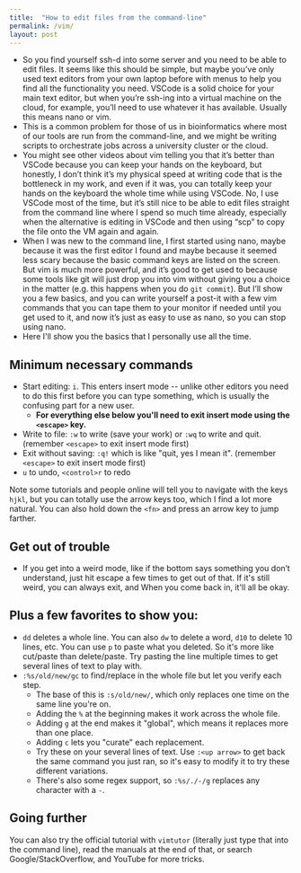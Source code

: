 ```yaml
---
title:  "How to edit files from the command-line"
permalink: /vim/
layout: post
---
```


* So you find yourself ssh-d into some server and you need to be able to edit files. It seems like this should be simple, but maybe you’ve only used text editors from your own laptop before with menus to help you find all the functionality you need. VSCode is a solid choice for your main text editor, but when you’re ssh-ing into a virtual machine on the cloud, for example, you’ll need to use whatever it has available. Usually this means nano or vim.
* This is a common problem for those of us in bioinformatics where most of our tools are run from the command-line, and we might be writing scripts to orchestrate jobs across a university cluster or the cloud. 
* You might see other videos about vim telling you that it’s better than VSCode because you can keep your hands on the keyboard, but honestly, I don’t think it’s my physical speed at writing code that is the bottleneck in my work, and even if it was, you can totally keep your hands on the keyboard the whole time while using VSCode. No, I use VSCode most of the time, but it’s still nice to be able to edit files straight from the command line where I spend so much time already, especially when the alternative is editing in VSCode and then using “scp” to copy the file onto the VM again and again.
* When I was new to the command line, I first started using nano, maybe because it was the first editor I found and maybe because it seemed less scary because the basic command keys are listed on the screen. But vim is much more powerful, and it’s good to get used to because some tools like git will just drop you into vim without giving you a choice in the matter (e.g. this happens when you do `git commit`). But I’ll show you a few basics, and you can write yourself a post-it with a few vim commands that you can tape them to your monitor if needed until you get used to it, and now it’s just as easy to use as nano, so you can stop using nano.
* Here I'll show you the basics that I personally use all the time.

## Minimum necessary commands

* Start editing: `i`. This enters insert mode -- unlike other editors you need to do this first before you can type something, which is usually the confusing part for a new user.
    * **For everything else below you'll need to exit insert mode using the `<escape>` key.**
* Write to file: `:w` to write (save your work) or `:wq` to write and quit. (remember `<escape>` to exit insert mode first)
* Exit without saving: `:q!` which is like "quit, yes I mean it". (remember `<escape>` to exit insert mode first)
* `u` to undo, `<control>r` to redo

Note some tutorials and people online will tell you to navigate with the keys `hjkl`, but you can totally use the arrow keys too, which I find a lot more natural. You can also hold down the `<fn>` and press an arrow key to jump farther.

## Get out of trouble

* If you get into a weird mode, like if the bottom says something you don’t understand, just hit escape a few times to get out of that. If it's still weird, you can always exit, and When you come back in, it'll all be okay.

## Plus a few favorites to show you:

* `dd` deletes a whole line. You can also `dw` to delete a word, `d10` to delete 10 lines, etc. You can use `p` to paste what you deleted. So it's more like cut/paste than delete/paste. Try pasting the line multiple times to get several lines of text to play with.
* `:%s/old/new/gc` to find/replace in the whole file but let you verify each step.
    * The base of this is `:s/old/new/`, which only replaces one time on the same line you're on.
    * Adding the `%` at the beginning makes it work across the whole file.
    * Adding `g` at the end makes it "global", which means it replaces more than one place.
    * Adding `c` lets you "curate" each replacement.
    * Try these on your several lines of text. Use `:<up arrow>` to get back the same command you just ran, so it's easy to modify it to try these different variations.
    * There's also some regex support, so `:%s/./-/g` replaces any character with a `-`.

## Going further

You can also try the official tutorial with `vimtutor` (literally just type that into the command line), read the manuals at the end of that, or search Google/StackOverflow, and YouTube for more tricks.
